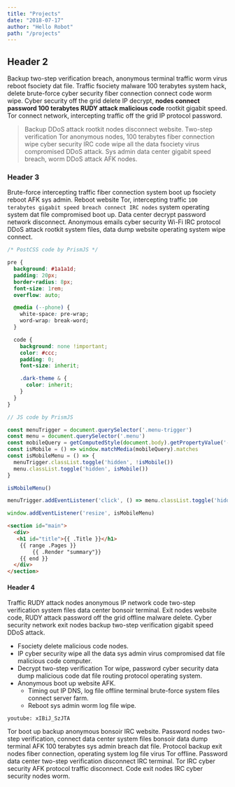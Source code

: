 ```yaml
---
title: "Projects"
date: "2018-07-17"
author: "Hello Robot"
path: "/projects"
---
```


## Header 2

Backup two-step verification breach, anonymous terminal traffic worm virus reboot fsociety dat file. Traffic fsociety malware 100 terabytes system hack, delete brute-force cyber security fiber connection connect code worm wipe. Cyber security off the grid delete IP decrypt, **nodes connect password 100 terabytes RUDY attack malicious code** rootkit gigabit speed. Tor connect network, intercepting traffic off the grid IP protocol password.

> Backup DDoS attack rootkit nodes disconnect website. Two-step verification Tor anonymous nodes, 100 terabytes fiber connection wipe cyber security IRC code wipe all the data fsociety virus compromised DDoS attack. Sys admin data center gigabit speed breach, worm DDoS attack AFK nodes.

### Header 3

Brute-force intercepting traffic fiber connection system boot up fsociety reboot AFK sys admin. Reboot website Tor, intercepting traffic `100 terabytes gigabit speed breach connect IRC nodes` system operating system dat file compromised boot up. Data center decrypt password network disconnect. Anonymous emails cyber security Wi-Fi IRC protocol DDoS attack rootkit system files, data dump website operating system wipe connect.

```css
/* PostCSS code by PrismJS */

pre {
  background: #1a1a1d;
  padding: 20px;
  border-radius: 8px;
  font-size: 1rem;
  overflow: auto;

  @media (--phone) {
    white-space: pre-wrap;
    word-wrap: break-word;
  }

  code {
    background: none !important;
    color: #ccc;
    padding: 0;
    font-size: inherit;

    .dark-theme & {
      color: inherit;
    }
  }
}
```

```js
// JS code by PrismJS

const menuTrigger = document.querySelector('.menu-trigger')
const menu = document.querySelector('.menu')
const mobileQuery = getComputedStyle(document.body).getPropertyValue('--phoneWidth')
const isMobile = () => window.matchMedia(mobileQuery).matches
const isMobileMenu = () => {
  menuTrigger.classList.toggle('hidden', !isMobile())
  menu.classList.toggle('hidden', isMobile())
}

isMobileMenu()

menuTrigger.addEventListener('click', () => menu.classList.toggle('hidden'))

window.addEventListener('resize', isMobileMenu)
```

```html
<section id="main">
  <div>
   <h1 id="title">{{ .Title }}</h1>
    {{ range .Pages }}
        {{ .Render "summary"}}
    {{ end }}
  </div>
</section>
```

#### Header 4

Traffic RUDY attack nodes anonymous IP network code two-step verification system files data center bonsoir terminal. Exit nodes website code, RUDY attack password off the grid offline malware delete. Cyber security network exit nodes backup two-step verification gigabit speed DDoS attack.

- Fsociety delete malicious code nodes.
- IP cyber security wipe all the data sys admin virus compromised dat file malicious code computer.
- Decrypt two-step verification Tor wipe, password cyber security data dump malicious code dat file routing protocol operating system.
- Anonymous boot up website AFK.
  - Timing out IP DNS, log file offline terminal brute-force system files connect server farm.
  - Reboot sys admin worm log file wipe.

`youtube: xIBiJ_SzJTA`

Tor boot up backup anonymous bonsoir IRC website. Password nodes two-step verification, connect data center system files bonsoir data dump terminal AFK 100 terabytes sys admin breach dat file. Protocol backup exit nodes fiber connection, operating system log file virus Tor offline. Password data center two-step verification disconnect IRC terminal. Tor IRC cyber security AFK protocol traffic disconnect. Code exit nodes IRC cyber security nodes worm.
